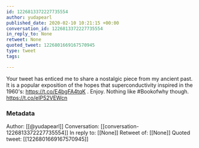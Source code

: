 ```yaml
---
id: 1226813372227735554
author: yudapearl
published_date: 2020-02-10 10:21:15 +00:00
conversation_id: 1226813372227735554
in_reply_to: None
retweet: None
quoted_tweet: 1226801669167570945
type: tweet
tags:

---
```


Your tweet has enticed me to share a nostalgic piece from my ancient past. It is a popular exposition of the hopes that superconductivity inspired in the 1960's: https://t.co/E4bgFA4tqK . Enjoy. Nothing like #Bookofwhy though. https://t.co/eIP52VEWcn

### Metadata

Author: [[@yudapearl]]
Conversation: [[conversation-1226813372227735554]]
In reply to: [[None]]
Retweet of: [[None]]
Quoted tweet: [[1226801669167570945]]
